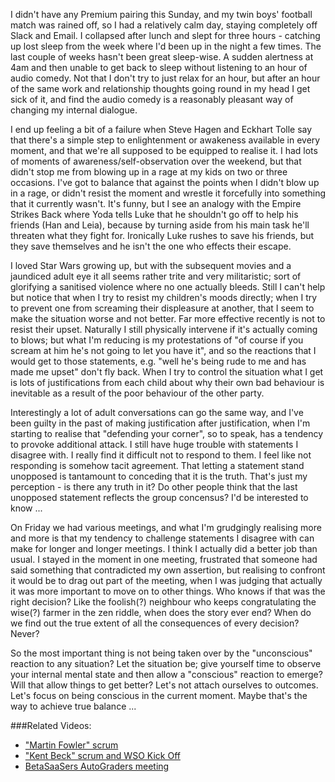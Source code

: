 I didn't have any Premium pairing this Sunday, and my twin boys' football match was rained off, so I had a relatively calm day, staying completely off Slack and Email.  I collapsed after lunch and slept for three hours - catching up lost sleep from the week where I'd been up in the night a few times.  The last couple of weeks hasn't been great sleep-wise.  A sudden alertness at 4am and then unable to get back to sleep without listening to an hour of audio comedy.  Not that I don't try to just relax for an hour, but after an hour of the same work and relationship thoughts going round in my head I get sick of it, and find the audio comedy is a reasonably pleasant way of changing my internal dialogue.

I end up feeling a bit of a failure when Steve Hagen and Eckhart Tolle say that there's a simple step to enlightenment or awakeness available in every moment, and that we're all supposed to be equipped to realise it. I had lots of moments of awareness/self-observation over the weekend, but that didn't stop me from blowing up in a rage at my kids on two or three occasions.  I've got to balance that against the points when I didn't blow up in a rage, or didn't resist the moment and wrestle it forcefully into something that it currently wasn't.  It's funny, but I see an analogy with the Empire Strikes Back where Yoda tells Luke that he shouldn't go off to help his friends (Han and Leia), because by turning aside from his main task he'll threaten what they fight for.  Ironically Luke rushes to save his friends, but they save themselves and he isn't the one who effects their escape.

I loved Star Wars growing up, but with the subsequent movies and a jaundiced adult eye it all seems rather trite and very militaristic; sort of glorifying a sanitised violence where no one actually bleeds.  Still I can't help but notice that when I try to resist my children's moods directly; when I try to prevent one from screaming their displeasure at another, that I seem to make the situation worse and not better.  Far more effective recently is not to resist their upset.  Naturally I still physically intervene if it's actually coming to blows; but what I'm reducing is my protestations of "of course if you scream at him he's not going to let you have it", and so the reactions that I would get to those statements, e.g. "well he's being rude to me and has made me upset" don't fly back.  When I try to control the situation what I get is lots of justifications from each child about why their own bad behaviour is inevitable as a result of the poor behaviour of the other party.

Interestingly a lot of adult conversations can go the same way, and I've been guilty in the past of making justification after justification, when I'm starting to realise that "defending your corner", so to speak, has a tendency to provoke additional attack.  I still have huge trouble with statements I disagree with.  I really find it difficult not to respond to them.  I feel like not responding is somehow tacit agreement.  That letting a statement stand unopposed is tantamount to conceding that it is the truth.   That's just my perception - is there any truth in it?  Do other people think that the last unopposed statement reflects the group concensus? I'd be interested to know ...

On Friday we had various meetings, and what I'm grudgingly realising more and more is that my tendency to challenge statements I disagree with can make for longer and longer meetings.  I think I actually did a better job than usual.  I stayed in the moment in one meeting, frustrated that someone had said something that contradicted my own assertion, but realising to confront it would be to drag out part of the meeting, when I was judging that actually it was more important to move on to other things.  Who knows if that was the right decision?  Like the foolish(?) neighbour who keeps congratulating the wise(?) farmer in the zen riddle, when does the story ever end?  When do we find out the true extent of all the consequences of every decision?  Never?

So the most important thing is not being taken over by the "unconscious" reaction to any situation?  Let the situation be; give yourself time to observe your internal mental state and then allow a "conscious" reaction to emerge?  Will that allow things to get better?  Let's not attach ourselves to outcomes.  Let's focus on being conscious in the current moment.  Maybe that's the way to achieve true balance ... 

###Related Videos:

* ["Martin Fowler" scrum](https://www.youtube.com/watch?v=drjxg5Gc_tQ)
* ["Kent Beck" scrum and WSO Kick Off](https://www.youtube.com/watch?v=3OZx8NrT2FA)
* [BetaSaaSers AutoGraders meeting](https://www.youtube.com/watch?v=8tY4Tvew9Xs)


